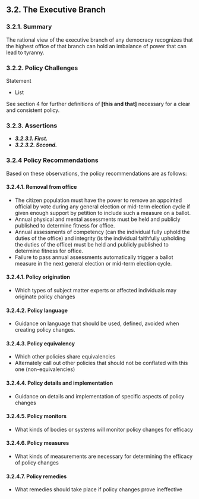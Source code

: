 ## 3.2.  The Executive Branch

### 3.2.1.  Summary
The rational view of the executive branch of any democracy recognizes that the highest office of that branch can hold an imbalance of power that can lead to tyranny.

### 3.2.2.  Policy Challenges
Statement

- List

See section 4 for further definitions of **[this and that]** necessary for a clear and consistent policy.

### 3.2.3. Assertions 

-  *__3.2.3.1. First.__*
-  *__3.2.3.2. Second.__*

### 3.2.4  Policy Recommendations
Based on these observations, the policy recommendations are as follows:

#### 3.2.4.1. Removal from office
- The citizen population must have the power to remove an appointed official by vote during any general election or mid-term election cycle if given enough support by petition to include such a measure on a ballot.
- Annual physical and mental assessments must be held and publicly published to determine fitness for office.
- Annual assessments of competency (can the individual fully uphold the duties of the office) and integrity (is the individual faithfully upholding the duties of the office) must be held and publicly published to determine fitness for office.
- Failure to pass annual assessments automatically trigger a ballot measure in the next general election or mid-term election cycle.

#### 3.2.4.1. Policy origination
- Which types of subject matter experts or affected individuals may originate policy changes

#### 3.2.4.2. Policy language
- Guidance on language that should be used, defined, avoided when creating policy changes.

#### 3.2.4.3. Policy equivalency
- Which other policies share equivalencies
- Alternately call out other policies that should not be conflated with this one (non-equivalencies)

#### 3.2.4.4. Policy details and implementation
- Guidance on details and implementation of specific aspects of policy changes

#### 3.2.4.5. Policy monitors 
- What kinds of bodies or systems will monitor policy changes for efficacy

#### 3.2.4.6. Policy measures
- What kinds of measurements are necessary for determining the efficacy of policy changes

#### 3.2.4.7. Policy remedies
- What remedies should take place if policy changes prove ineffective 

